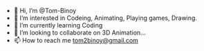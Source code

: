 - 👋 Hi, I’m @Tom-Binoy
- 👀 I’m interested in Codeing, Animating, Playing games, Drawing.
- 🌱 I’m currently learning Coding
- 💞️ I’m looking to collaborate on 3D Animation...
- 📫 How to reach me tom2binoy@gmail.com

<!---
Tom-Binoy/Tom-Binoy is a ✨ special ✨ repository because its `README.md` (this file) appears on your GitHub profile.
You can click the Preview link to take a look at your changes.
--->
